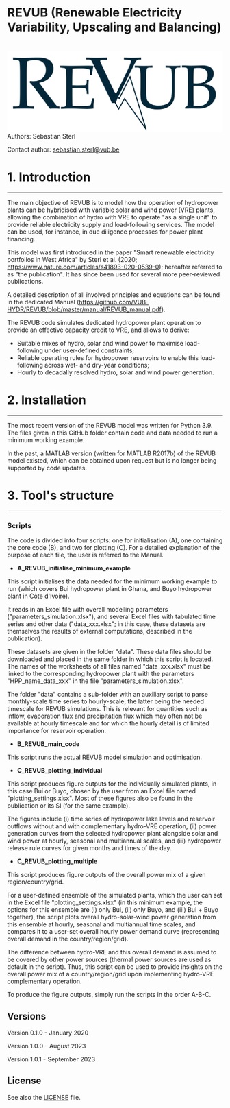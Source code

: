 
# REVUB (Renewable Electricity Variability, Upscaling and Balancing) 

# <img src="./graphs/header_logo.png" align="right" />

Authors: Sebastian Sterl


Contact author: sebastian.sterl@vub.be

# 1. Introduction
---
The main objective of REVUB is to model how the operation of hydropower plants can be hybridised with variable solar and wind power (VRE) plants, allowing the combination of hydro with VRE to operate "as a single unit" to provide reliable electricity supply and load-following services. The model can be used, for instance, in due diligence processes for power plant financing.

This model was first introduced in the paper "Smart renewable electricity portfolios in West Africa" by Sterl et al. (2020; https://www.nature.com/articles/s41893-020-0539-0); hereafter referred to as "the publication". It has since been used for several more peer-reviewed publications.

A detailed description of all involved principles and equations can be found in the dedicated Manual (https://github.com/VUB-HYDR/REVUB/blob/master/manual/REVUB_manual.pdf).

The REVUB code simulates dedicated hydropower plant operation to provide an effective capacity credit to VRE, and allows to derive:

* Suitable mixes of hydro, solar and wind power to maximise load-following under user-defined constraints;
* Reliable operating rules for hydropower reservoirs to enable this load-following across wet- and dry-year conditions;
* Hourly to decadally resolved hydro, solar and wind power generation.

# 2. Installation
---
The most recent version of the REVUB model was written for Python 3.9. The files given in this GitHub folder contain code and data needed to run a minimum working example. 

In the past, a MATLAB version (written for MATLAB R2017b) of the REVUB model existed, which can be obtained upon request but is no longer being supported by code updates.

# 3. Tool's structure
---

### Scripts
The code is divided into four scripts: one for initialisation (A), one containing the core code (B), and two for plotting (C). For a detailed explanation of the purpose of each file, the user is referred to the Manual.

* **A_REVUB_initialise_minimum_example**

This script initialises the data needed for the minimum working example to run (which covers Bui hydropower plant in Ghana, and Buyo hydropower plant in Côte d'Ivoire). 

It reads in an Excel file with overall modelling parameters ("parameters_simulation.xlsx"), and several Excel files with tabulated time series and other data ("data_xxx.xlsx"; in this case, these datasets are themselves the results of external computations, described in the publication). 

These datasets are given in the folder "data". These data files should be downloaded and placed in the same folder in which this script is located. The names of the worksheets of all files named "data_xxx.xlsx" must be linked to the corresponding hydropower plant with the parameters "HPP_name_data_xxx" in the file "parameters_simulation.xlsx".

The folder "data" contains a sub-folder with an auxiliary script to parse monthly-scale time series to hourly-scale, the latter being the needed timescale for REVUB simulations. This is relevant for quantities such as inflow, evaporation flux and precipitation flux which may often not be available at hourly timescale and for which the hourly detail is of limited importance for reservoir operation.

* **B_REVUB_main_code**

This script runs the actual REVUB model simulation and optimisation.
 
* **C_REVUB_plotting_individual**

This script produces figure outputs for the individually simulated plants, in this case Bui or Buyo, chosen by the user from an Excel file named "plotting_settings.xlsx". Most of these figures also be found in the publication or its SI (for the same example). 

The figures include (i) time series of hydropower lake levels and reservoir outflows without and with complementary hydro-VRE operation, (ii) power generation curves from the selected hydropower plant alongside solar and wind power at hourly, seasonal and multiannual scales, and (iii) hydropower release rule curves for given months and times of the day.

* **C_REVUB_plotting_multiple**

This script produces figure outputs of the overall power mix of a given region/country/grid. 

For a user-defined ensemble of the simulated plants, which the user can set in the Excel file "plotting_settings.xlsx" (in this minimum example, the options for this ensemble are (i) only Bui, (ii) only Buyo, and (iii) Bui + Buyo together), the script plots overall hydro-solar-wind power generation from this ensemble at hourly, seasonal and multiannual time scales, and compares it to a user-set overall hourly power demand curve (representing overall demand in the country/region/grid). 

The difference between hydro-VRE and this overall demand is assumed to be covered by other power sources (thermal power sources are used as default in the script). Thus, this script can be used to provide insights on the overall power mix of a country/region/grid upon implementing hydro-VRE complementary operation.

To produce the figure outputs, simply run the scripts in the order A-B-C.

## Versions
Version 0.1.0 - January 2020

Version 1.0.0 - August 2023

Version 1.0.1 - September 2023

## License
See also the [LICENSE](./LICENSE.md) file.

